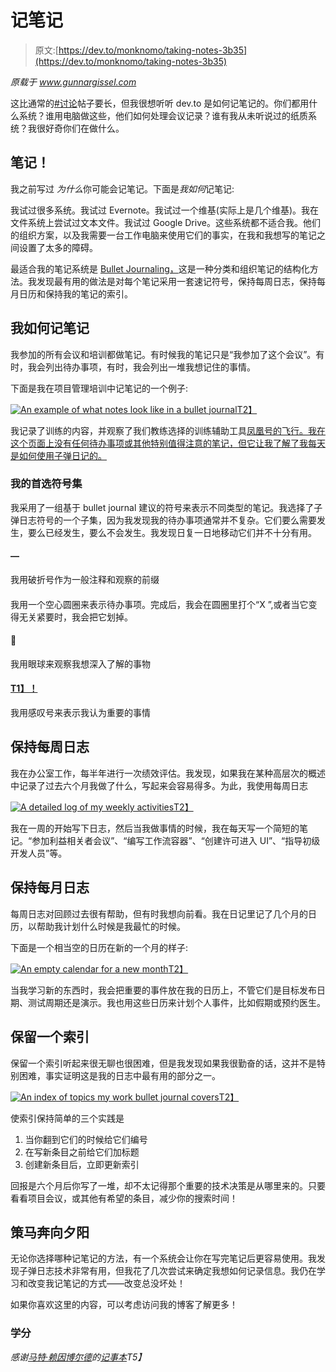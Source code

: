 # 记笔记

> 原文:[https://dev.to/monknomo/taking-notes-3b35](https://dev.to/monknomo/taking-notes-3b35)

*原载于 www.gunnargissel.com*

这比通常的[#讨论](https://dev.to/t/discuss)帖子要长，但我很想听听 dev.to 是如何记笔记的。你们都用什么系统？谁用电脑做这些，他们如何处理会议记录？谁有我从未听说过的纸质系统？我很好奇你们在做什么。

## [](#notes)笔记！

我之前写过 *为什么*你可能会记笔记。下面是*我如何*记笔记:

我试过很多系统。我试过 Evernote。我试过一个维基(实际上是几个维基)。我在文件系统上尝试过文本文件。我试过 Google Drive。这些系统都不适合我。他们的组织方案，以及我需要一台工作电脑来使用它们的事实，在我和我想写的笔记之间设置了太多的障碍。

最适合我的笔记系统是 [Bullet Journaling，](https://bulletjournal.com/get-started/)这是一种分类和组织笔记的结构化方法。我发现最有用的做法是对每个笔记采用一套速记符号，保持每周日志，保持每月日历和保持我的笔记的索引。

## [](#how-i-take-notes)我如何记笔记

我参加的所有会议和培训都做笔记。有时候我的笔记只是“我参加了这个会议”。有时，我会列出待办事项，有时，我会列出一堆我想记住的事情。

下面是我在项目管理培训中记笔记的一个例子:

[![An example of what notes look like in a bullet journal](../Images/ebcd96a0126a1645c6cad6f8221764d6.png "An example of what notes look like in a bullet journal")T2】](https://res.cloudinary.com/practicaldev/image/fetch/s--aYMqDJF5--/c_limit%2Cf_auto%2Cfl_progressive%2Cq_auto%2Cw_880/https://i.imgur.com/Wmf0qm0l.jpg)

我记录了训练的内容，并观察了我们教练选择的训练辅助工具[凤凰号的飞行。我在这个页面上没有任何待办事项或其他特别值得注意的笔记，但它让我了解了我每天是如何使用子弹日记的。](https://en.wikipedia.org/wiki/The_Flight_of_the_Phoenix_%281965_film%29)

### [](#my-preferred-set-of-symbols)我的首选符号集

我采用了一组基于 bullet journal 建议的符号来表示不同类型的笔记。我选择了子弹日志符号的一个子集，因为我发现我的待办事项通常并不复杂。它们要么需要发生，要么已经发生，要么不会发生。我发现日复一日地移动它们并不十分有用。

#### —

我用破折号作为一般注释和观察的前缀

#### [](#)

我用一个空心圆圈来表示待办事项。完成后，我会在圆圈里打个“X ”,或者当它变得无关紧要时，我会把它划掉。

#### [](#)👀

我用眼球来观察我想深入了解的事物

#### [T1】！](#)

我用感叹号来表示我认为重要的事情

## [](#keeping-a-weekly-log)保持每周日志

我在办公室工作，每半年进行一次绩效评估。我发现，如果我在某种高层次的概述中记录了过去六个月我做了什么，写起来会容易得多。为此，我使用每周日志

[![A detailed log of my weekly activities](../Images/87a352e0b5db5ec7afd77053ad75d379.png)T2】](https://res.cloudinary.com/practicaldev/image/fetch/s--gmasutiS--/c_limit%2Cf_auto%2Cfl_progressive%2Cq_auto%2Cw_880/https://i.imgur.com/Dzf5Lkkl.jpg)

我在一周的开始写下日志，然后当我做事情的时候，我在每天写一个简短的笔记。“参加利益相关者会议”、“编写工作流容器”、“创建许可进入 UI”、“指导初级开发人员”等。

## [](#keeping-a-monthly-log)保持每月日志

每周日志对回顾过去很有帮助，但有时我想向前看。我在日记里记了几个月的日历，以帮助我计划什么时候是我最忙的时候。

下面是一个相当空的日历在新的一个月的样子:

[![An empty calendar for a new month](../Images/1dab51dfc9ada2040f502d0a8a49d089.png "An empty calendar for a new month")T2】](https://res.cloudinary.com/practicaldev/image/fetch/s--axTaeTld--/c_limit%2Cf_auto%2Cfl_progressive%2Cq_auto%2Cw_880/https://i.imgur.com/9Z8SaNKl.jpg)

当我学习新的东西时，我会把重要的事件放在我的日历上，不管它们是目标发布日期、测试周期还是演示。我也用这些日历来计划个人事件，比如假期或预约医生。

## [](#keeping-an-index)保留一个索引

保留一个索引听起来很无聊也很困难，但是我发现如果我很勤奋的话，这并不是特别困难，事实证明这是我的日志中最有用的部分之一。

[![An index of topics my work bullet journal covers](../Images/6b2550eb55763c270e1ae514f96aed51.png "An index of topics my work bullet journal covers")T2】](https://res.cloudinary.com/practicaldev/image/fetch/s--P-zmY6ns--/c_limit%2Cf_auto%2Cfl_progressive%2Cq_auto%2Cw_880/https://imgur.com/aasPfDal.jpg)

使索引保持简单的三个实践是

1.  当你翻到它们的时候给它们编号
2.  在写新条目之前给它们加标题
3.  创建新条目后，立即更新索引

回报是六个月后你写了一堆，却不太记得那个重要的技术决策是从哪里来的。只要看看项目会议，或其他有希望的条目，减少你的搜索时间！

## [](#ride-off-into-the-sunset)策马奔向夕阳

无论你选择哪种记笔记的方法，有一个系统会让你在写完笔记后更容易使用。我发现子弹日志技术非常有用，但我花了几次尝试来确定我想如何记录信息。我仍在学习和改变我记笔记的方式——改变总没坏处！

如果你喜欢这里的内容，可以考虑访问我的博客了解更多！

### [](#credits)学分

*感谢[马特·赖因博尔德](https://www.flickr.com/photos/furryscalyman/)的[记事本](https://flic.kr/p/yWtvF)T5】*